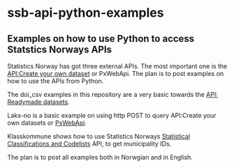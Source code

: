 # ssb-api-python-examples
## Examples on how to use Python to access Statstics Norways APIs

Statistics Norway has got three external APIs. The most important one is the [API:Create your own dataset](https://www.ssb.no/en/omssb/tjenester-og-verktoy/api/px-api) or PxWebApi. The plan is to post examples on how to use the APIs from Python.

The doi_csv examples in this repository are a very basic towards the [API: Readymade datasets](https://data.ssb.no/api/v0/dataset/?lang=en).

Laks-no is a basic example on using http POST to query API:Create your own datasets or [PxWebApi](https://www.ssb.no/en/omssb/tjenester-og-verktoy/api/px-api).

Klasskommune shows how to use Statistics Norways [Statistical Classifications and Codelists](https://www.ssb.no/en/klass/) API, to get municipality IDs.

The plan is to post all examples both in Norwgian and in English.
